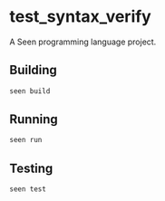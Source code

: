 # test_syntax_verify

A Seen programming language project.

## Building

```bash
seen build
```

## Running

```bash
seen run
```

## Testing

```bash
seen test
```
